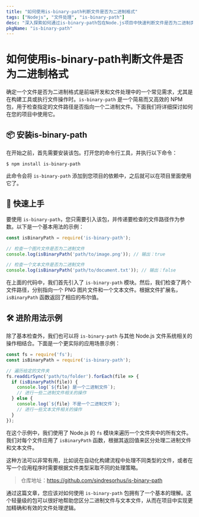 ```yaml
---
title: "如何使用is-binary-path判断文件是否为二进制格式"
tags: ["Nodejs", "文件处理", "is-binary-path"]
desc: "深入探索如何通过is-binary-path包在Node.js项目中快速判断文件是否为二进制类型，优化文件处理逻辑。"
pkgName: "is-binary-path"
---
```


# 如何使用is-binary-path判断文件是否为二进制格式

确定一个文件是否为二进制格式是前端开发和文件处理中的一个常见需求，尤其是在构建工具或执行文件操作时。`is-binary-path` 是一个简易而又高效的 NPM 包，用于检查指定的文件路径是否指向一个二进制文件。下面我们将详细探讨如何在您的项目中使用它。

## 📦 安装is-binary-path

在开始之前，首先需要安装该包。打开您的命令行工具，并执行以下命令：

```shell
$ npm install is-binary-path
```

此命令会将 `is-binary-path` 添加到您项目的依赖中，之后就可以在项目里面使用它了。

## 🚀 快速上手

要使用 `is-binary-path`，您只需要引入该包，并传递要检查的文件路径作为参数。以下是一个基本用法的示例：

```javascript
const isBinaryPath = require('is-binary-path');

// 检查一个图片文件是否为二进制文件
console.log(isBinaryPath('path/to/image.png')); // 输出：true

// 检查一个文本文件是否为二进制文件
console.log(isBinaryPath('path/to/document.txt')); // 输出：false
```

在上面的代码中，我们首先引入了 `is-binary-path` 模块。然后，我们检查了两个文件路径，分别指向一个 PNG 图片文件和一个文本文件。根据文件扩展名，`isBinaryPath` 函数返回了相应的布尔值。

## 🛠 进阶用法示例

除了基本检查外，我们也可以将 `is-binary-path` 与其他 Node.js 文件系统相关的操作相结合。下面是一个更实际的应用场景示例：

```javascript
const fs = require('fs');
const isBinaryPath = require('is-binary-path');

// 遍历给定的文件夹
fs.readdirSync('path/to/folder').forEach(file => {
  if (isBinaryPath(file)) {
    console.log(`${file} 是一个二进制文件`);
    // 进行一些二进制文件相关的操作
  } else {
    console.log(`${file} 不是一个二进制文件`);
    // 进行一些文本文件相关的操作
  }
});
```

在这个示例中，我们使用了 Node.js 的 `fs` 模块来遍历一个文件夹中的所有文件。我们对每个文件应用了 `isBinaryPath` 函数，根据其返回值来区分处理二进制文件和文本文件。

这种方法可以非常有用，比如说在自动化构建流程中处理不同类型的文件，或者在写一个应用程序时需要根据文件类型采取不同的处理策略。

> 仓库地址：https://github.com/sindresorhus/is-binary-path

通过这篇文章，您应该对如何使用 `is-binary-path` 包拥有了一个基本的理解。这个轻量级的包可以很好地帮助您区分二进制文件与文本文件，从而在项目中实现更加精确和有效的文件处理逻辑。